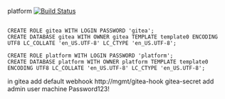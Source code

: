 platform
[![Build Status](https://drone.ultima.re/api/badges/joshbalfour/platform/status.svg)](https://drone.ultima.re/joshbalfour/platform)
## 
```
CREATE ROLE gitea WITH LOGIN PASSWORD 'gitea';
CREATE DATABASE gitea WITH OWNER gitea TEMPLATE template0 ENCODING UTF8 LC_COLLATE 'en_US.UTF-8' LC_CTYPE 'en_US.UTF-8';

CREATE ROLE platform WITH LOGIN PASSWORD 'platform';
CREATE DATABASE platform WITH OWNER platform TEMPLATE template0 ENCODING UTF8 LC_COLLATE 'en_US.UTF-8' LC_CTYPE 'en_US.UTF-8';
```


in gitea
	add default webhook 
		http://mgmt/gitea-hook
		gitea-secret
	add admin user
		machine
		Password123!
